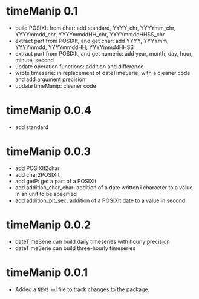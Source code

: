 # timeManip 0.1

* build POSIXlt from char: add standard, YYYY_chr, YYYYmm_chr, YYYYmmdd_chr, YYYYmmddHH_chr, YYYYmmddHHSS_chr
* extract part from POSIXlt, and get char: add YYYY, YYYYmm, YYYYmmdd, YYYYmmddHH, YYYYmmddHHSS
* extract part from POSIXlt, and get numeric: add year, month, day, hour, minute, second
* update operation functions: addition and difference
* wrote timeserie: in replacement of dateTimeSerie, with a cleaner code and add argument precision
* update timeManip: cleaner code

# timeManip 0.0.4

* add standard

# timeManip 0.0.3

* add POSIXlt2char
* add char2POSIXlt
* add getP: get a part of a POSIXlt
* add addition_char_char: addition of a date written i character to a value in an unit to be specified
* add addition_plt_sec: addition of a POSIXlt date to a value in second

# timeManip 0.0.2

* dateTimeSerie can build daily timeseries with hourly precision
* dateTimeSerie can build three-hourly timeseries

# timeManip 0.0.1

* Added a `NEWS.md` file to track changes to the package.
